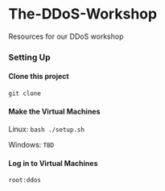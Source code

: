# The-DDoS-Workshop
Resources for our DDoS workshop

### Setting Up

#### Clone this project

`git clone`

#### Make the Virtual Machines

Linux: `bash ./setup.sh`

Windows: `TBD`

#### Log in to Virtual Machines

`root:ddos`